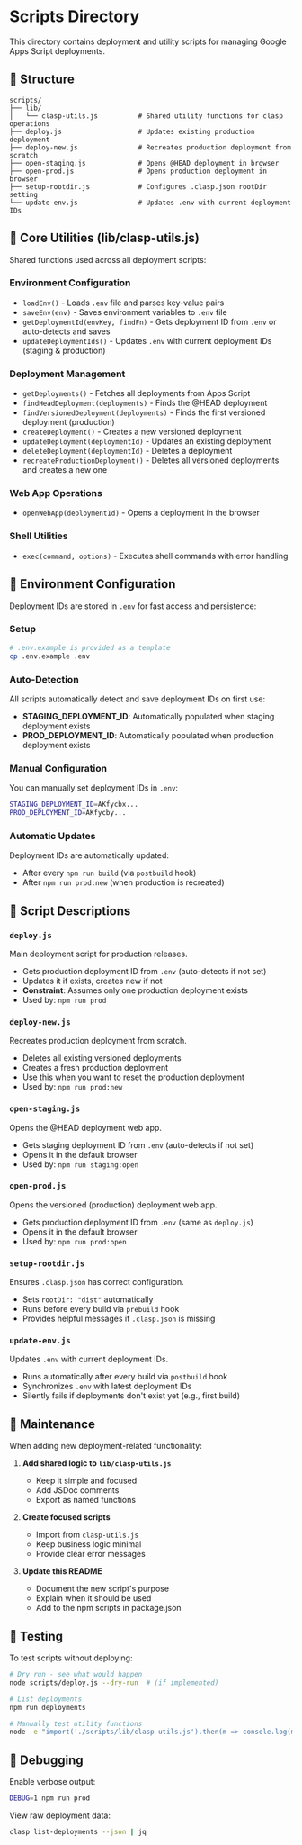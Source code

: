 # Scripts Directory

This directory contains deployment and utility scripts for managing Google Apps Script deployments.

## 📁 Structure

```
scripts/
├── lib/
│   └── clasp-utils.js          # Shared utility functions for clasp operations
├── deploy.js                   # Updates existing production deployment
├── deploy-new.js               # Recreates production deployment from scratch
├── open-staging.js             # Opens @HEAD deployment in browser
├── open-prod.js                # Opens production deployment in browser
├── setup-rootdir.js            # Configures .clasp.json rootDir setting
└── update-env.js               # Updates .env with current deployment IDs
```

## 🔧 Core Utilities (lib/clasp-utils.js)

Shared functions used across all deployment scripts:

### Environment Configuration

- `loadEnv()` - Loads `.env` file and parses key-value pairs
- `saveEnv(env)` - Saves environment variables to `.env` file
- `getDeploymentId(envKey, findFn)` - Gets deployment ID from `.env` or auto-detects and saves
- `updateDeploymentIds()` - Updates `.env` with current deployment IDs (staging & production)

### Deployment Management

- `getDeployments()` - Fetches all deployments from Apps Script
- `findHeadDeployment(deployments)` - Finds the @HEAD deployment
- `findVersionedDeployment(deployments)` - Finds the first versioned deployment (production)
- `createDeployment()` - Creates a new versioned deployment
- `updateDeployment(deploymentId)` - Updates an existing deployment
- `deleteDeployment(deploymentId)` - Deletes a deployment
- `recreateProductionDeployment()` - Deletes all versioned deployments and creates a new one

### Web App Operations

- `openWebApp(deploymentId)` - Opens a deployment in the browser

### Shell Utilities

- `exec(command, options)` - Executes shell commands with error handling

## 🔐 Environment Configuration

Deployment IDs are stored in `.env` for fast access and persistence:

### Setup

```bash
# .env.example is provided as a template
cp .env.example .env
```

### Auto-Detection

All scripts automatically detect and save deployment IDs on first use:

- **STAGING_DEPLOYMENT_ID**: Automatically populated when staging deployment exists
- **PROD_DEPLOYMENT_ID**: Automatically populated when production deployment exists

### Manual Configuration

You can manually set deployment IDs in `.env`:

```bash
STAGING_DEPLOYMENT_ID=AKfycbx...
PROD_DEPLOYMENT_ID=AKfycby...
```

### Automatic Updates

Deployment IDs are automatically updated:

- After every `npm run build` (via `postbuild` hook)
- After `npm run prod:new` (when production is recreated)

## 📝 Script Descriptions

### `deploy.js`

Main deployment script for production releases.

- Gets production deployment ID from `.env` (auto-detects if not set)
- Updates it if exists, creates new if not
- **Constraint**: Assumes only one production deployment exists
- Used by: `npm run prod`

### `deploy-new.js`

Recreates production deployment from scratch.

- Deletes all existing versioned deployments
- Creates a fresh production deployment
- Use this when you want to reset the production deployment
- Used by: `npm run prod:new`

### `open-staging.js`

Opens the @HEAD deployment web app.

- Gets staging deployment ID from `.env` (auto-detects if not set)
- Opens it in the default browser
- Used by: `npm run staging:open`

### `open-prod.js`

Opens the versioned (production) deployment web app.

- Gets production deployment ID from `.env` (same as `deploy.js`)
- Opens it in the default browser
- Used by: `npm run prod:open`

### `setup-rootdir.js`

Ensures `.clasp.json` has correct configuration.

- Sets `rootDir: "dist"` automatically
- Runs before every build via `prebuild` hook
- Provides helpful messages if `.clasp.json` is missing

### `update-env.js`

Updates `.env` with current deployment IDs.

- Runs automatically after every build via `postbuild` hook
- Synchronizes `.env` with latest deployment IDs
- Silently fails if deployments don't exist yet (e.g., first build)

## 🔄 Maintenance

When adding new deployment-related functionality:

1. **Add shared logic to `lib/clasp-utils.js`**

   - Keep it simple and focused
   - Add JSDoc comments
   - Export as named functions

2. **Create focused scripts**

   - Import from `clasp-utils.js`
   - Keep business logic minimal
   - Provide clear error messages

3. **Update this README**
   - Document the new script's purpose
   - Explain when it should be used
   - Add to the npm scripts in package.json

## 🧪 Testing

To test scripts without deploying:

```bash
# Dry run - see what would happen
node scripts/deploy.js --dry-run  # (if implemented)

# List deployments
npm run deployments

# Manually test utility functions
node -e "import('./scripts/lib/clasp-utils.js').then(m => console.log(m.getDeployments()))"
```

## 🐛 Debugging

Enable verbose output:

```bash
DEBUG=1 npm run prod
```

View raw deployment data:

```bash
clasp list-deployments --json | jq
```
